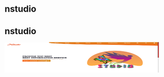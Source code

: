 # nstudio
# nstudio
<p align="center">
  <img src="https://github.com/abhaychhamman/news-website/blob/master/imgwebsite/home.png" width="100%" height="100vh" title="hover text">
  
</p>